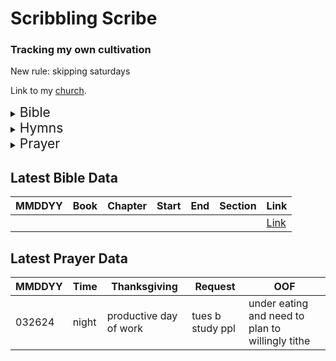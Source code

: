 # Scribbling Scribe
### Tracking my own cultivation

New rule: skipping saturdays

Link to my [church](https://tjc.org/).

<details>
<summary>
<span style="font-size: 1.5em;">Bible</span>
</summary>

*Man shall not live by bread alone*...

I will:
 - write one section of the NKJV Bible every day
 - listen to that section in Chinese
 - write down the outline

Kinda too lazy to make an automated progress bar for now.  
Will consider once things are in better shape using [this](./bible_metadata.csv).

[Tracking Info](./bible_outline.csv)  
[Chinese Audio Bible](https://www.wordproject.org/bibles/audio/04_chinese/index.htm)

</details>

<details>
<summary>
<span style="font-size: 1.5em;">Hymns</span>
</summary>

*I will bless the Lord at all times*...

I never learned to play all 525 hymns on the piano with sincerety. When I do, I'll add it to a completion list.  
Eventually, I can use this CSV can train a digital assistant in suggesting hymns for any topic.

[Hymns](./hymn_metadata.csv)
</details>

<details>
<summary>
<span style="font-size: 1.5em;">Prayer</span>
</summary>

*Let us therefore come boldly to the throne of grace*...

I will:
 - track if I prayed in the morning and night
 - write one thing I'm thankful for
 - write one prayer request
 - write the biggest oof of the day

[Prayer Log](./prayer_log.csv)

It'd be interesting to see how things change over time, or don't change over time.
</details>

## Latest Bible Data
<!--BIBLE_DATA_START-->
| MMDDYY | Book | Chapter | Start | End | Section | Link |
| ------ | ---- | ------- | ----- | --- | ------- | ---- |
|  |  |  |  |  |  | [Link]() |<!--BIBLE_DATA_END-->

## Latest Prayer Data
<!--PRAYER_DATA_START-->
| MMDDYY | Time | Thanksgiving | Request | OOF |
| ------ | ---- | ------------ | ------- | --- |
| 032624 | night | productive day of work | tues b study ppl | under eating and need to plan to willingly tithe |<!--PRAYER_DATA_END-->
